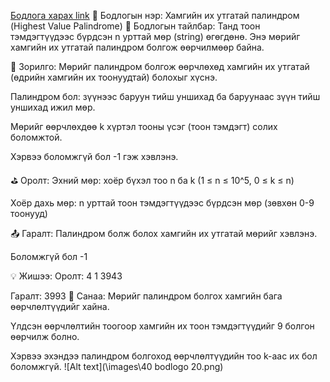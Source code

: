 <a href="https://www.hackerrank.com/challenges/richie-rich/problem?isFullScreen=true">Бодлога харах link</a>
👑 Бодлогын нэр: Хамгийн их утгатай палиндром (Highest Value Palindrome)
📘 Бодлогын тайлбар:
Танд тоон тэмдэгтүүдээс бүрдсэн n урттай мөр (string) өгөгдөнө. Энэ мөрийг хамгийн их утгатай палиндром болгож өөрчилмөөр байна.

🎯 Зорилго:
Мөрийг палиндром болгож өөрчлөхөд хамгийн их утгатай (өдрийн хамгийн их тоонуудтай) болохыг хүснэ.

Палиндром бол: зүүнээс баруун тийш уншихад ба баруунаас зүүн тийш уншихад ижил мөр.

Мөрийг өөрчлөхдөө k хүртэл тооны үсэг (тоон тэмдэгт) солих боломжтой.

Хэрвээ боломжгүй бол -1 гэж хэвлэнэ.

⛳ Оролт:
Эхний мөр: хоёр бүхэл тоо n ба k (1 ≤ n ≤ 10^5, 0 ≤ k ≤ n)

Хоёр дахь мөр: n урттай тоон тэмдэгтүүдээс бүрдсэн мөр (зөвхөн 0-9 тоонууд)

📤 Гаралт:
Палиндром болж болох хамгийн их утгатай мөрийг хэвлэнэ.

Боломжгүй бол -1

💡 Жишээ:
Оролт:
4 1
3943

Гаралт:
3993
🧠 Санаа:
Мөрийг палиндром болгох хамгийн бага өөрчлөлтүүдийг хайна.

Үлдсэн өөрчлөлтийн тоогоор хамгийн их тоон тэмдэгтүүдийг 9 болгон өөрчилж болно.

Хэрвээ эхэндээ палиндром болгоход өөрчлөлтүүдийн тоо k-аас их бол боломжгүй.
![Alt text](\images\40 bodlogo 20.png)